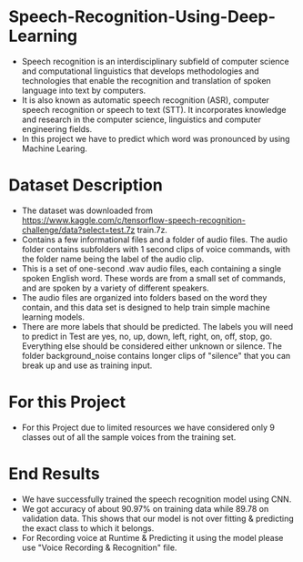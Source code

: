 # Speech-Recognition-Using-Deep-Learning
- Speech recognition is an interdisciplinary subfield of computer science and computational linguistics that develops methodologies and technologies that enable the recognition and translation of spoken language into text by computers.  
- It is also known as automatic speech recognition (ASR), computer speech recognition or speech to text (STT). It incorporates knowledge and research in the computer science, linguistics and computer engineering fields.
- In this project we have to predict which word was pronounced by using Machine Learing.

# Dataset Description
- The dataset was downloaded from https://www.kaggle.com/c/tensorflow-speech-recognition-challenge/data?select=test.7z
    train.7z.
- Contains a few informational files and a folder of audio files. The audio folder contains subfolders with 1 second clips of voice commands, with the folder name being the label of the audio clip.
- This is a set of one-second .wav audio files, each containing a single spoken English word. These words are from a small set of commands, and are spoken by a variety of different speakers.
- The audio files are organized into folders based on the word they contain, and this data set is designed to help train simple machine learning models.
- There are more labels that should be predicted. The labels you will need to predict in Test are yes, no, up, down, left, right, on, off, stop, go. Everything else should be considered either unknown or silence. The folder background_noise contains longer clips of "silence" that you can break up and use as training input.

# For this Project
- For this Project due to limited resources we have considered only 9 classes out of all the sample voices from the training set.

# End Results
- We have successfully trained the speech recognition model using CNN.
- We got accuracy of about 90.97% on training data while 89.78 on validation data. This shows that our model is not over fitting & predicting the exact class to which it belongs.
- For Recording voice at Runtime & Predicting it using the model please use "Voice Recording & Recognition" file.




